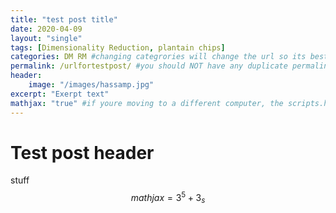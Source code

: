 ```yaml
---
title: "test post title"
date: 2020-04-09
layout: "single"
tags: [Dimensionality Reduction, plantain chips]
categories: DM RM #changing categrories will change the url so its best to use permalinks to fix the url
permalink: /urlfortestpost/ #you should NOT have any duplicate permalinks. also use permlinks to associate the tag or categories to a page
header: 
    image: "/images/hassamp.jpg"
excerpt: "Exerpt text"
mathjax: "true" #if youre moving to a different computer, the scripts.html file was modified to include mathjax so copy that one
---
```

# Test post header
stuff
$$mathjax = 3^5 + 3_{s}$$